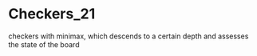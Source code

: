 # Checkers_21
checkers with minimax, which descends to a certain depth and assesses the state of the board
